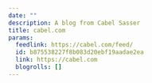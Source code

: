 ```yaml
---
date: ""
description: A blog from Cabel Sasser
title: cabel.com
params:
  feedlink: https://cabel.com/feed/
  id: b875538227f8b083d20ebf19aadae2ea
  link: https://cabel.com
  blogrolls: []
---
```


